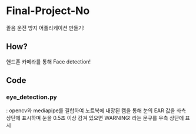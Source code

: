# Final-Project-No
졸음 운전 방지 어플리케이션 만들기!

## How?
핸드폰 카메라를 통해 Face detection!

## Code
### eye_detection.py  
: opencv와 mediapipe를 결합하여 노트북에 내장된 캠을 통해 눈의 EAR 값을 좌측 상단에 표시하며 눈을 0.5초 이상 감겨 있으면 WARNING! 라는 문구를 우측 상단에 표시
